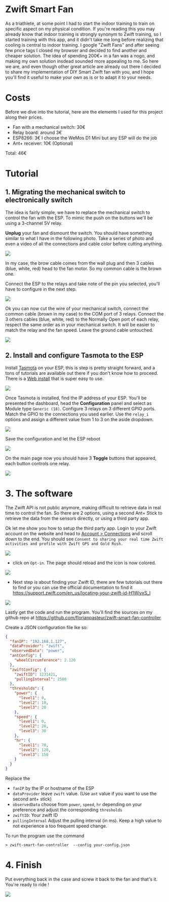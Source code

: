 # Zwift Smart Fan

As a triathlete, at some point I had to start the indoor training to train on specific aspect on my physical condition. If you're reading this you may already know that indoor training is strongly synonym to Zwift training, so I started training with this app, and it didn't take me long before realizing that cooling is central to indoor training. I google "Zwift Fans" and after seeing few price tags I closed my browser and decided to find another and cheaper solution. The idea of spending 200€+ in a fan was a nogo, and making my own solution insdead sounded more appealing to me. So here we are, and even though other great article are already out there I decided to share my implementation of DIY Smart Zwift fan with you, and I hope you'll find it useful to make your own as is or to adapt it to your needs.

# Costs

Before we dive into the tutorial, here are the elements I used for this project along their prices.

- Fan with a mechanical switch: 30€
- Relay board: around 3€
- ESP8266: 3€ I choose the WeMos D1 Mini but any ESP will do the job
- Ant+ receiver: 10€ (Optional)

Total: 46€

# Tutorial

## 1. Migrating the mechanical switch to electronically switch

The idea is fairly simple, we have to replace the mechanical switch to control the fan with the ESP. To mimic the push on the buttons we'll be using a 3-channel 5V relay. 

**Unplug** your fan and dismount the switch. You should have something similar to what I have in the following photo. Take a series of photo and even a video of all the connections and cable color before cutting anything.

![](doc/p-fan-cables.jpg)

In my case, the brow cable comes from the wall plug and then 3 cables (blue, white, red) head to the fan motor. So my common cable is the brown one. 

Connect the ESP to the relays and take note of the pin you selected, you'll have to configure in the next step.

![](doc/p-fan-esp.jpg)

Ok you can now cut the wire of your mechanical switch, connect the common cable (brown in my case) to the COM port of 3 relays. Connect the 3 others cables (blue, white, red) to the Normally Open port of each relay, respect the same order as in your mechanical switch. It will be easier to match the relay and the fan speed. Leave the ground cable untouched.

![](doc/p-fan-connect-relay.jpg)

## 2. Install and configure Tasmota to the ESP

Install [Tasmota](https://tasmota.github.io/docs/) on your ESP, this is step is pretty straight forward, and a tons of tutorials are available out there if you don't know how to proceed. There is a [Web install](https://tasmota.github.io/install/) that is super easy to use.

![](doc/s-tasmota-web-installer.png)

Once Tasmota is installed, find the IP address of your ESP. You'll be presented the dashboard, head the **Configuration** panel and select as Module type `Generic (18)`. 
Configure 3 relays on 3 different GPIO ports. Match the GPIO to the connections you used earlier. Use the `relay_i` options and assign a different value from 1 to 3 on the aside dropdown. 

![](doc/s-tasmota-configuration.png)

Save the configuration and let the ESP reboot

![](doc/s-tasmota-configuration-saved.png)

On the main page now you should have 3 **Toggle** buttons that appeared, each button controls one relay.

![](doc/s-tasmota-dashboard.png)



# 3. The software

The Zwift API is not public anymore, making difficult to retrieve data in real time to control the fan. So there are 2 options, using a second Ant+ Stick to retrieve the data from the sensors directly, or using a third party app.

Ok let me show you how to setup the third party app. Login to your Zwift account on the website and head to [Account > Connections](https://www.zwift.com/eu/settings/connections) and scroll down to the end. You should see `Consent to sharing your real time Zwift activities and profile with Zwift GPS and Gold Rush.` 

![](doc/s-zwift-connections.png)

- click on `Opt-in`. The page should reload and the icon is now colored. 

![](doc/s-zwift-connections-enable.png)
 
- Next step is about finding your Zwift ID, there are few tutorials out there to find or you can use the official documentation to find it https://support.zwift.com/en_us/locating-your-zwift-id-H1WiyxS_I

![](doc/s-zwift-get-zwift-id.png)

Lastly get the code and run the program. You'll find the sources on my github repo at https://github.com/florianpasteur/zwift-smart-fan-controller

Create a JSON configuration file lke so: 

```json
{
  "fanIP": "192.168.1.127",
  "dataProvider": "zwift",
  "observedData": "power",
  "antConfig": {
    "wheelCircumference": 2.120
  },
  "zwiftConfig": {
    "zwiftID": 1231421,
    "pullingInterval": 2500
  },
  "thresholds": {
    "power": {
      "level1": 0,
      "level2": 10,
      "level3": 20
    },
    "speed": {
      "level1": 0,
      "level2": 20,
      "level3": 30
    },
    "hr": {
      "level1": 70,
      "level2": 120,
      "level3": 150
    }
  }
}
```

Replace the 
- `fanIP` by the IP or hostname of the ESP
- `dataProvider` leave `zwift` value. (Use `ant` value if you want to use the second ant+ stick)
- `observedData` choose from `power`, `speed`, `hr` depending on your preference and adjust the corresponding `thresholds`
- `zwiftID`: Your zwift ID 
- `pullingInterval` Adjust the pulling interval (in ms). Keep a high value to not experience a too frequent speed change.

To run the program use the command 

```
> zwift-smart-fan-controller  --config your-config.json
```

# 4. Finish

Put everything back in the case and screw it back to the fan and that's it. You're ready to ride !

![](doc/p-fan-finished.jpg)

